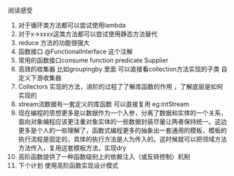 阅读感受
1. 对于循环类方法都可以尝试使用lambda
2. 对于x->xxxx这类方法都可以尝试使用静态方法替代
3. reduce 方法的功能很强大
4. 函数接口  @FunctionalInterface 这个注解
5. 常用的函数接口consume function predicate Supplier
6. 高效的收集器 比如groupingby 里面 可以直接看collection方法实现的子类 自定义下游收集器
7. Collectors 实现的方法，进阶的过程了了解库函数的作用 ，了解底层是如何实现的
8. stream流数据有一套定义的库函数 可以直接复用 eg:intStream
9. 现在编程的思想更多是以数据作为一个入参，分离了数据和实体的一个关系，面向对象编程应该更注重对象实体的一些数据封装尽量让两者保持统一。这边更多是个人的一些理解了，函数式编程更多的抽象出一套通用的模板，模板的执行流程是固定的，具体的执行方法是人为传入的。这时候就可以把领域方法方法传入，复用这套模板方法，实现dry
10. 高阶函数提供了一种函数级别上的依赖注入（或反转控制）机制
11. 下个计划 使用高阶函数实现设计模式
